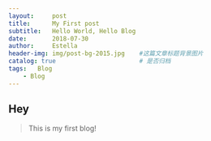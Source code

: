```yaml
---
layout:     post
title:      My First post
subtitle:   Hello World, Hello Blog
date:       2018-07-30 
author:     Estella 
header-img: img/post-bg-2015.jpg 	#这篇文章标题背景图片
catalog: true 						# 是否归档
tags:	Blog
    - Blog
---
```


## Hey
>This is my first blog!


